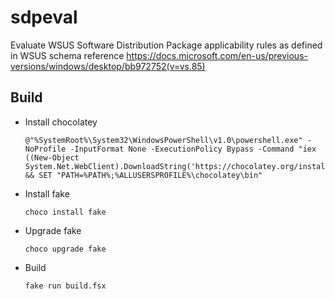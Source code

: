 # sdpeval
Evaluate WSUS Software Distribution Package applicability rules as defined in WSUS schema reference https://docs.microsoft.com/en-us/previous-versions/windows/desktop/bb972752(v=vs.85)

## Build

* Install chocolatey 
	```batch
	@"%SystemRoot%\System32\WindowsPowerShell\v1.0\powershell.exe" -NoProfile -InputFormat None -ExecutionPolicy Bypass -Command "iex ((New-Object System.Net.WebClient).DownloadString('https://chocolatey.org/install.ps1'))" && SET "PATH=%PATH%;%ALLUSERSPROFILE%\chocolatey\bin"
	```
* Install fake
	
	```batch
	choco install fake
	
* Upgrade fake
	
	```batch
	choco upgrade fake
	
	```
	
* Build
	
	```batch
	fake run build.fsx
	```
